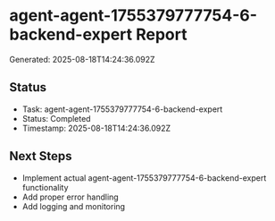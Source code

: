 # agent-agent-1755379777754-6-backend-expert Report

Generated: 2025-08-18T14:24:36.092Z

## Status
- Task: agent-agent-1755379777754-6-backend-expert
- Status: Completed
- Timestamp: 2025-08-18T14:24:36.092Z

## Next Steps
- Implement actual agent-agent-1755379777754-6-backend-expert functionality
- Add proper error handling
- Add logging and monitoring
